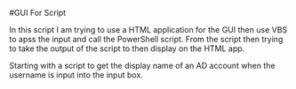 
#GUI For Script

In this script I am trying to use a HTML application for the GUI then use VBS to apss the input and call the PowerShell script. From the script then trying to take the output of the script to then display on the HTML app.

Starting with a script to get the display name of an AD account when the username is input into the input box.
